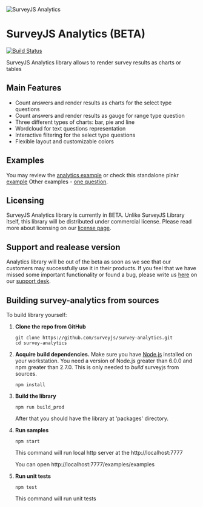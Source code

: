 ![SurveyJS Analytics](https://surveyjstest.azurewebsites.net/Content/Images/design/analytics/Monitor.png)

# SurveyJS Analytics (BETA)

[![Build Status](https://dev.azure.com/SurveyJS/survey-analytics/_apis/build/status/survey-analytics-release?branchName=master)](https://dev.azure.com/SurveyJS/survey-analytics/_build/latest?definitionId=17&branchName=master)

SurveyJS Analytics library allows to render survey results as charts or tables

## Main Features
- Count answers and render results as charts for the select type questions
- Count answers and render results as gauge for range type question
- Three different types of charts: bar, pie and line
- Wordcloud for text questions representation
- Interactive filtering for the select type questions
- Flexible layout and customizable colors

## Examples

You may review the [analytics example](https://surveyjstest.azurewebsites.net/Examples/Library/?id=analytics-nps) or check this standalone plnkr [example](https://plnkr.co/edit/bCk64wdvOLShXkPyvGfk?p=preview) Other examples - [one question](https://next.plnkr.co/edit/3yIIFnbcn8RMJQHY?preview).

## Licensing

SurveyJS Analytics library is currently in BETA. Unlike SurveyJS Library itself, this library will be distributed under commercial license. Please read more about licensing on our [license page](https://surveyjstest.azurewebsites.net/Licenses#Analytics).

## Support and realease version

Analytics library will be out of the beta as soon as we see that our customers may successfully use it in their products. If you feel that we have missed some important functionality or found a bug, please write us [here](https://github.com/surveyjs/survey-analytics/issues) on our [support desk](https://surveyjs.answerdesk.io/).

## Building survey-analytics from sources

To build library yourself:

1.  **Clone the repo from GitHub**

    ```
    git clone https://github.com/surveyjs/survey-analytics.git
    cd survey-analytics
    ```

2.  **Acquire build dependencies.** Make sure you have [Node.js](http://nodejs.org/) installed on your workstation. You need a version of Node.js greater than 6.0.0 and npm greater than 2.7.0. This is only needed to _build_ surveyjs from sources.

    ```
    npm install
    ```

3.  **Build the library**

    ```
    npm run build_prod
    ```

    After that you should have the library at 'packages' directory.

4.  **Run samples**

    ```
    npm start
    ```

    This command will run local http server at the http://localhost:7777
    
    You can open http://localhost:7777/examples/examples

5.  **Run unit tests**
    ```
    npm test
    ```
    This command will run unit tests

